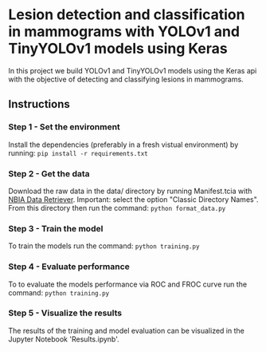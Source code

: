 # Lesion detection and classification in mammograms with YOLOv1 and TinyYOLOv1 models using Keras

In this project we build YOLOv1 and TinyYOLOv1 models using the Keras api with the objective of detecting and classifying lesions in mammograms.

## Instructions

### Step 1 - Set the environment
Install the dependencies (preferably in a fresh vistual environment) by running:
`pip install -r requirements.txt`

### Step 2 - Get the data
Download the raw data in the data/ directory by running Manifest.tcia with [NBIA Data Retriever](https://wiki.cancerimagingarchive.net/display/NBIA/Downloading+TCIA+Images). Important: select the option "Classic Directory Names". From this directory then run the command:
`python format_data.py`

### Step 3 - Train the model
To train the models run the command:
`python training.py`

### Step 4 - Evaluate performance
To to evaluate the models performance via ROC and FROC curve run the command:
`python training.py`

### Step 5 - Visualize the results
The results of the training and model evaluation can be visualized in the Jupyter Notebook 'Results.ipynb'.
